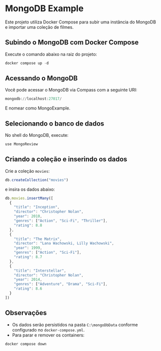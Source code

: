 # MongoDB Example

Este projeto utiliza Docker Compose para subir uma instância do MongoDB e importar uma coleção de filmes.

## Subindo o MongoDB com Docker Compose

Execute o comando abaixo na raiz do projeto:

```powershell
docker compose up -d
```

## Acessando o MongoDB

Você pode acessar o MongoDB via Compass com a seguinte URI:

```powershell
mongodb://localhost:27017/
```

E nomear como MongoExample.

## Selecionando o banco de dados

No shell do MongoDB, execute:

```js
use MongoReview
```

## Criando a coleção e inserindo os dados

Crie a coleção `movies`:

```js
db.createCollection("movies")
```

e insira os dados abaixo:

```js
db.movies.insertMany([
  {
    "title": "Inception",
    "director": "Christopher Nolan",
    "year": 2010,
    "genres": ["Action", "Sci-Fi", "Thriller"],
    "rating": 8.8
  },
  {
    "title": "The Matrix",
    "director": "Lana Wachowski, Lilly Wachowski",
    "year": 1999,
    "genres": ["Action", "Sci-Fi"],
    "rating": 8.7
  },
  {
    "title": "Interstellar",
    "director": "Christopher Nolan",
    "year": 2014,
    "genres": ["Adventure", "Drama", "Sci-Fi"],
    "rating": 8.6
  }
])
```

## Observações
- Os dados serão persistidos na pasta `C:\mongoDbData` conforme configurado no `docker-compose.yml`.
- Para parar e remover os containers:

```powershell
docker compose down
```
